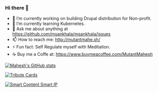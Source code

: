 ### Hi there 👋

<!--
**msankhala/msankhala** is a ✨ _special_ ✨ repository because its `README.md` (this file) appears on your GitHub profile.

Here are some ideas to get you started:
-->
- 🔭 I’m currently working on building Drupal distribution for Non-profit.
- 🌱 I’m currently learning Kubernetes.
- 💬 Ask me about anything at https://github.com/msankhala/msankhala/issues
- 📫 How to reach me: http://mutantmahe.sh/
- ⚡ Fun fact: Self Regulate myself with Meditation.
- ☕️ Buy me a Coffe at: https://www.buymeacoffee.com/MutantMahesh

[![Mahesh's GitHub stats](https://github-readme-stats.vercel.app/api?username=msankhala&count_private=true&show_icons=true&include_all_commits=true)](https://github.com/msankhala)

[![Tribute Cards](https://github-readme-stats.vercel.app/api/pin/?username=msankhala&repo=tribute_cards&show_owner=true)](https://github.com/msankhala/tribute_cards)
<!-- [![Donation](https://github-readme-stats.vercel.app/api/pin/?username=msankhala&repo=donation&show_owner=true)](https://github.com/msankhala/donation) -->
<!-- [![Organization](https://github-readme-stats.vercel.app/api/pin/?username=msankhala&repo=organization&show_owner=true)](https://github.com/msankhala/organization) -->
[![Smart Content Smart IP](https://github-readme-stats.vercel.app/api/pin/?username=msankhala&repo=smart_content_smart_ip&show_owner=true)](https://github.com/msankhala/smart_content_smart_ip)


